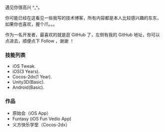 遇见你很高兴 ^_^。

你可能已经在这看见一些我写的技术博客，所有内容都是本人比较感兴趣的东东，如果你也喜欢，握个爪。。。

作为一名开发者，最喜欢的就是逛 GitHub 了，左侧有我的 GitHub 地址，你可以点进去，顺便点下 Follow ，谢谢 ！

### 技能列表

* iOS Tweak.
* iOS(3 Years).
* Cocos-2dx(1 Year).
* Unity3D(Basic).
* Android(Basic).

### 作品

* 原始会（iOS App）
* Funtasy (iOS Fun Vedio App)
* 义方快乐学堂（Cocos-2dx）

